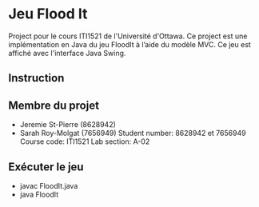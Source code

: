 # Jeu Flood It
Project pour le cours ITI1521 de l'Université d'Ottawa. Ce project est une implémentation en Java du jeu FloodIt à l’aide du modèle MVC. Ce jeu est affiché avec l'interface Java Swing.

## Instruction


## Membre du projet
* Jeremie St-Pierre (8628942)
* Sarah Roy-Molgat (7656949)
Student number: 8628942 et 7656949
Course code: ITI1521
Lab section: A-02

## Exécuter le jeu
* javac FloodIt.java
* java FloodIt
